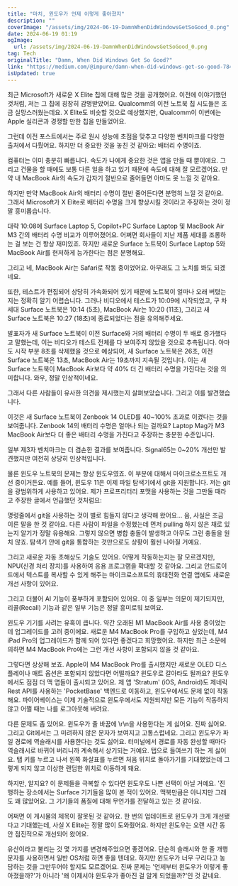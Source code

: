 ```yaml
---
title: "마치, 윈도우가 언제 이렇게 좋아졌지"
description: ""
coverImage: "/assets/img/2024-06-19-DamnWhenDidWindowsGetSoGood_0.png"
date: 2024-06-19 01:19
ogImage:
  url: /assets/img/2024-06-19-DamnWhenDidWindowsGetSoGood_0.png
tag: Tech
originalTitle: "Damn, When Did Windows Get So Good?"
link: "https://medium.com/@impure/damn-when-did-windows-get-so-good-7841a6744d2b"
isUpdated: true
---
```


최근 Microsoft가 새로운 X Elite 칩에 대해 많은 것을 공개했어요. 이전에 이야기했던 것처럼, 저는 그 칩에 굉장히 감명받았어요. Qualcomm의 이전 노트북 칩 시도들은 조금 실망스러웠는데요. X Elite도 비슷할 것으로 예상했지만, Qualcomm이 이번에는 Apple 실리콘과 경쟁할 만한 칩을 만들었어요.

그런데 이전 포스트에서는 주로 원시 성능에 초점을 맞추고 다양한 벤치마크를 다양한 출처에서 다뤘어요. 하지만 더 중요한 것을 놓친 것 같아요: 배터리 수명이죠.

컴퓨터는 이미 충분히 빠릅니다. 속도가 나에게 중요한 것은 앱을 만들 때 뿐이에요. 그리고 건물을 할 때에도 보통 다른 일을 하고 있기 때문에 속도에 대해 잘 모르겠어요. 만약 내 MacBook Air의 속도가 갑자기 절반으로 줄어들면 아마도 못 느낄 것 같아요.

하지만 만약 MacBook Air의 배터리 수명이 절반 줄어든다면 분명히 느낄 것 같아요. 그래서 Microsoft가 X Elite로 배터리 수명을 크게 향상시킬 것이라고 주장하는 것이 정말 흥미롭습니다.

<!-- cozy-coder - 수평 -->

<ins class="adsbygoogle"
     style="display:block"
     data-ad-client="ca-pub-4877378276818686"
     data-ad-slot="1107185301"
     data-ad-format="auto"
     data-full-width-responsive="true"></ins>

<script>
     (adsbygoogle = window.adsbygoogle || []).push({});
</script>

대략 10:08에 Surface Laptop 5, Copilot+PC Surface Laptop 및 MacBook Air M3 간의 배터리 수명 비교가 이루어졌어요. 어쩌면 회사들이 지난 제품 세대를 조롱하는 걸 보는 건 항상 재미있죠. 하지만 새로운 Surface 노트북이 Surface Laptop 5와 MacBook Air를 현저하게 능가한다는 점은 분명해요.

그리고 네, MacBook Air는 Safari로 작동 중이었어요. 아무래도 그 노치를 봐도 되겠네요.

또한, 테스트가 편집되어 상당히 가속화되어 있기 때문에 노트북이 얼마나 오래 버텼는지는 정확히 알기 어렵습니다. 그러나 비디오에서 테스트가 10:09에 시작되었고, 구 차세대 Surface 노트북은 10:14 (5초), MacBook Air는 10:20 (11초), 그리고 새 Surface 노트북은 10:27 (18초)에 종료되었다는 점을 유의해주세요.

<!-- cozy-coder - 수평 -->

<ins class="adsbygoogle"
     style="display:block"
     data-ad-client="ca-pub-4877378276818686"
     data-ad-slot="1107185301"
     data-ad-format="auto"
     data-full-width-responsive="true"></ins>

<script>
     (adsbygoogle = window.adsbygoogle || []).push({});
</script>

발표자가 새 Surface 노트북이 이전 Surface와 거의 배터리 수명이 두 배로 증가했다고 말했는데, 이는 비디오가 테스트 전체를 다 보여주지 않았을 것으로 추측됩니다. 아마도 시작 부분 8초를 삭제했을 것으로 예상되어, 새 Surface 노트북은 26초, 이전 Surface 노트북은 13초, MacBook Air는 19초까지 지속될 것입니다. 이는 새 Surface 노트북이 MacBook Air보다 약 40% 더 긴 배터리 수명을 가진다는 것을 의미합니다. 와우, 정말 인상적이네요.

그래서 다른 사람들이 유사한 의견을 제시했는지 살펴보았습니다. 그리고 이를 발견했습니다.

이것은 새 Surface 노트북이 Zenbook 14 OLED를 40~100% 초과로 이겼다는 것을 보여줍니다. Zenbook 14의 배터리 수명은 얼마나 되는 걸까요? Laptop Mag가 M3 MacBook Air보다 더 좋은 배터리 수명을 가진다고 주장하는 충분한 수준입니다.

일부 제3자 벤치마크는 더 겸손한 결과를 보여줍니다. Signal65는 0~20% 개선만 발견했지만 여전히 상당히 인상적입니다.

<!-- cozy-coder - 수평 -->

<ins class="adsbygoogle"
     style="display:block"
     data-ad-client="ca-pub-4877378276818686"
     data-ad-slot="1107185301"
     data-ad-format="auto"
     data-full-width-responsive="true"></ins>

<script>
     (adsbygoogle = window.adsbygoogle || []).push({});
</script>

물론 윈도우 노트북의 문제는 항상 윈도우였죠. 이 부분에 대해서 마이크로소프트도 개선 중이거든요. 예를 들어, 윈도우 11은 이제 파일 탐색기에서 git을 지원합니다. 저는 git을 광범위하게 사용하고 있어요. 제가 프로프리터리 포맷을 사용하는 것을 그만둘 때라고 주장한 글에서 언급했던 것처럼요:

명령줄에서 git을 사용하는 것이 별로 힘들지 않다고 생각해 왔어요… 음, 사실은 조금 이른 말을 한 것 같아요. 다른 사람이 파일을 수정했는데 먼저 pulling 하지 않은 채로 있는지 알기가 정말 유용해요. 그렇지 않으면 병합 충돌이 발생하고 아무도 그런 충돌을 원치 않죠. 탐색기 안에 git을 통합하는 것만으로도 상황이 훨씬 나아질 거예요.

그리고 새로운 자동 초해상도 기술도 있어요. 어떻게 작동하는지는 잘 모르겠지만, NPU(신경 처리 장치)를 사용하여 응용 프로그램을 확대할 것 같아요. 그리고 안드로이드에서 텍스트를 복사할 수 있게 해주는 마이크로소프트의 휴대전화 연결 앱에도 새로운 개선 사항이 있어요.

그리고 더불어 AI 기능이 풍부하게 포함되어 있어요. 이 중 일부는 의문이 제기되지만, 리콜(Recall) 기능과 같은 일부 기능은 정말 흥미로워 보여요.

<!-- cozy-coder - 수평 -->

<ins class="adsbygoogle"
     style="display:block"
     data-ad-client="ca-pub-4877378276818686"
     data-ad-slot="1107185301"
     data-ad-format="auto"
     data-full-width-responsive="true"></ins>

<script>
     (adsbygoogle = window.adsbygoogle || []).push({});
</script>

윈도우 기기를 사려는 유혹이 큽니다. 약간 오래된 M1 MacBook Air를 사용 중이었는데 업그레이드를 고려 중이에요. 새로운 M4 MacBook Pro를 구입하고 싶었는데, M4 iPad Pro의 업그레이드가 함께 되어 있다면 좋겠다고 희망했어요. 하지만 최근 소문에 의하면 M4 MacBook Pro에는 그런 개선 사항이 포함되지 않을 것 같아요.

그렇다면 상상해 보죠. Apple이 M4 MacBook Pro를 출시했지만 새로운 OLED 디스플레이나 매트 옵션은 포함되지 않았다면 어떨까요? 윈도우로 갈아타도 될까요? 윈도우에서도 점점 더 맥 앱들이 출시되고 있어요. 제 앱 'Stratum' (iOS, Android)도 제네릭 Rest API를 사용하는 'PocketBase' 백엔드로 이동하고, 윈도우에서도 문제 없이 작동해요. 파이어베이스는 이제 기술적으로 윈도우에서도 지원되지만 모든 기능이 작동하지 않고 어쩔 때는 나를 로그아웃해 버려요.

다른 문제도 좀 있어요. 윈도우가 줄 바꿈에 \r\n을 사용한다는 게 싫어요. 진짜 싫어요. 그리고 Git에서는 그 미려하지 않은 문자가 보여지고 고통스럽네요. 그리고 윈도우가 파일 경로에 역슬래시를 사용한다는 것도 싫어요. 터미널에서 경로를 자동 완성할 때마다 역슬래시로 바뀌어 버리니까 계속해서 상기되는 거예요. 탭으로 들여쓰기 하는 게 싫어요. 탭 키를 누르고 나서 왼쪽 화살표를 누르면 처음 위치로 돌아가기를 기대했었는데 그렇게 되지 않고 이상한 랜덤한 위치로 이동하게 돼요.

하지만, 알지요? 이 문제들을 극복할 수 있다면 윈도우도 나쁜 선택이 아닐 거예요. '진행하는 장소에서는 Surface 기기들을 많이 본 적이 있어요. 맥북만큼은 아니지만 그래도 꽤 많았어요. 그 기기들의 품질에 대해 무언가를 전달하고 있는 것 같아요.

<!-- cozy-coder - 수평 -->

<ins class="adsbygoogle"
     style="display:block"
     data-ad-client="ca-pub-4877378276818686"
     data-ad-slot="1107185301"
     data-ad-format="auto"
     data-full-width-responsive="true"></ins>

<script>
     (adsbygoogle = window.adsbygoogle || []).push({});
</script>

어쩌면 이 게시물의 제목이 잘못된 것 같아요. 한 번의 업데이트로 윈도우가 크게 개선됐다고 기대했는데, 사실 X Elite는 정말 많이 도와줬어요. 하지만 윈도우는 오랜 시간 동안 점진적으로 개선되어 왔어요.

유산이라고 불리는 것 몇 가지를 변경해주었으면 좋겠어요. 단순히 슬래시와 한 줄 개행 문자를 사용하면서 일반 OS처럼 하면 좋을 텐데요. 하지만 윈도우가 너무 구리다고 농담하는 것을 그만두어야 할지도 모르겠어요. 진짜 문제는 '언제부터 윈도우가 이렇게 좋아졌을까?'가 아니라 '왜 이제서야 윈도우가 좋아진 걸 알게 되었을까?'인 것 같네요.
